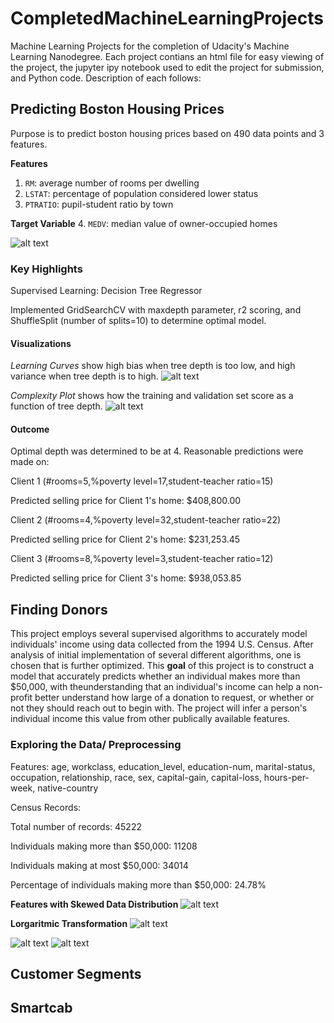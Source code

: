 # CompletedMachineLearningProjects
Machine Learning Projects for the completion of Udacity's Machine Learning Nanodegree. Each project contians an html file for easy viewing of the project, the jupyter ipy notebook used to edit the project for submission, and Python code. Description of each follows:

## Predicting Boston Housing Prices
Purpose is to predict boston housing prices based on 490 data points and 3 features. 

**Features**
1.  `RM`: average number of rooms per dwelling
2. `LSTAT`: percentage of population considered lower status
3. `PTRATIO`: pupil-student ratio by town

**Target Variable**
4. `MEDV`: median value of owner-occupied homes

![alt text](https://github.com/DawnMKing/CompletedMachineLearningProjects/blob/master/boston_housing/ScatterPlots.PNG)

### Key Highlights

Supervised Learning: Decision Tree Regressor

Implemented GridSearchCV with maxdepth parameter, r2 scoring, and ShuffleSplit (number of splits=10) to determine optimal model.

#### Visualizations

*Learning Curves* show high bias when tree depth is too low, and high variance when tree depth is to high.
![alt text](https://github.com/DawnMKing/CompletedMachineLearningProjects/blob/master/boston_housing/LearningCurves.png)

*Complexity Plot* shows how the training and validation set score as a function of tree depth.
![alt text](https://github.com/DawnMKing/CompletedMachineLearningProjects/blob/master/boston_housing/Complexity.png)

#### Outcome

Optimal depth was determined to be at 4. Reasonable predictions were made on: 

Client 1 (#rooms=5,%poverty level=17,student-teacher ratio=15)

Predicted selling price for Client 1's home: $408,800.00


Client 2 (#rooms=4,%poverty level=32,student-teacher ratio=22)

Predicted selling price for Client 2's home: $231,253.45


Client 3 (#rooms=8,%poverty level=3,student-teacher ratio=12)

Predicted selling price for Client 3's home: $938,053.85



## Finding Donors

This project employs several supervised algorithms to accurately model individuals' income using data collected from the 1994 U.S. Census. After analysis of initial implementation of several different algorithms, one is chosen that is further optimized. This **goal** of this project is to construct a model that accurately predicts whether an individual makes more than $50,000, with theunderstanding that an individual's income can help a non-profit better understand how large of a donation to request, or whether or not they should reach out to begin with. The project will infer a person's individual income this value from other publically available features.

### Exploring the Data/ Preprocessing

Features: age, workclass, education_level, education-num, marital-status, occupation, relationship, race, sex, capital-gain, capital-loss, hours-per-week, native-country

Census Records:

Total number of records: 45222

Individuals making more than $50,000: 11208

Individuals making at most $50,000: 34014

Percentage of individuals making more than $50,000: 24.78%

**Features with Skewed Data Distribution**
![alt text](https://github.com/DawnMKing/CompletedMachineLearningProjects/blob/master/finding_donors/Skewed.png)

**Lorgaritmic Transformation**
![alt text](https://github.com/DawnMKing/CompletedMachineLearningProjects/blob/master/finding_donors/Log.png)


![alt text](https://github.com/DawnMKing/CompletedMachineLearningProjects/blob/master/finding_donors/features.png)
![alt text](https://github.com/DawnMKing/CompletedMachineLearningProjects/blob/master/finding_donors/AllLearners.png)
## Customer Segments


## Smartcab
